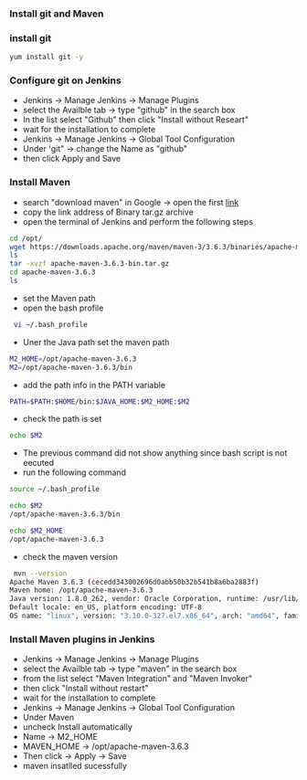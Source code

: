 ### Install git and Maven

### install git 
``` bash 
yum install git -y
```
### Configure git on Jenkins
* Jenkins -> Manage Jenkins -> Manage Plugins
* select the Availble tab -> type "github" in the search box
* In the list select "Github" then click "Install without Researt"
* wait for the installation to complete
* Jenkins -> Manage Jenkins -> Global Tool Configuration
* Under 'git" -> change the Name as "github" 
* then click Apply and Save
### Install Maven
* search "download maven" in Google -> open the first [link](https://maven.apache.org/download.cgi)
* copy the link address of Binary tar.gz archive
* open the terminal of Jenkins and perform the following steps
``` bash
cd /opt/
wget https://downloads.apache.org/maven/maven-3/3.6.3/binaries/apache-maven-3.6.3-bin.tar.gz
ls
tar -xvzf apache-maven-3.6.3-bin.tar.gz 
cd apache-maven-3.6.3
ls
```
* set the Maven path
* open the bash profile
``` bash
 vi ~/.bash_profile 
```
* Uner the Java path set the maven path
``` bash
M2_HOME=/opt/apache-maven-3.6.3
M2=/opt/apache-maven-3.6.3/bin
```
* add the path info in the PATH variable
``` bash
PATH=$PATH:$HOME/bin:$JAVA_HOME:$M2_HOME:$M2
```
* check the path is set
``` bash
echo $M2
```
* The previous command did not show anything since bash script is not eecuted
* run the following command
``` bash
source ~/.bash_profile 

echo $M2
/opt/apache-maven-3.6.3/bin

echo $M2_HOME 
/opt/apache-maven-3.6.3
```
* check the maven version
``` bash
 mvn --version
Apache Maven 3.6.3 (cecedd343002696d0abb50b32b541b8a6ba2883f)
Maven home: /opt/apache-maven-3.6.3
Java version: 1.8.0_262, vendor: Oracle Corporation, runtime: /usr/lib/jvm/java-1.8.0-openjdk-1.8.0.262.b10-0.el7_8.x86_64/jre
Default locale: en_US, platform encoding: UTF-8
OS name: "linux", version: "3.10.0-327.el7.x86_64", arch: "amd64", family: "unix"
```
### Install Maven plugins in Jenkins
* Jenkins -> Manage Jenkins -> Manage Plugins
* select the Availble tab -> type "maven" in the search box
* from the list select "Maven Integration" and  "Maven Invoker"
* then click "Install without restart"
* wait for the installation to complete
* Jenkins -> Manage Jenkins -> Global Tool Configuration
* Under Maven 
* uncheck Install automatically
* Name -> M2_HOME
* MAVEN_HOME	 -> /opt/apache-maven-3.6.3
* Then click -> Apply -> Save
* maven insatlled sucessfully 

